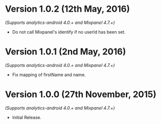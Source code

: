 Version 1.0.2 (12th May, 2016)
===================================
*(Supports analytics-android 4.0.+ and Mixpanel 4.7.+)*

  * Do not call Mixpanel's identify if no userId has been set.

Version 1.0.1 (2nd May, 2016)
===================================
*(Supports analytics-android 4.0.+ and Mixpanel 4.7.+)*

  * Fix mapping of firstName and name.

Version 1.0.0 (27th November, 2015)
===================================
*(Supports analytics-android 4.0.+ and Mixpanel 4.7.+)*

  * Initial Release.
